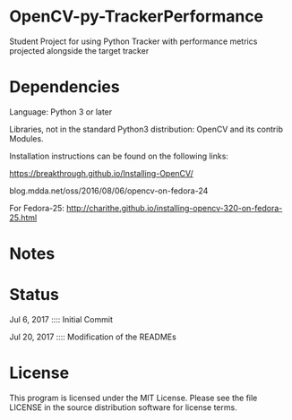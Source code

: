 # OpenCV-py-TrackerPerformance
Student Project for using Python Tracker with performance metrics projected alongside the target tracker

# Dependencies
Language: Python 3 or later

Libraries, not in the standard Python3 distribution: OpenCV and its contrib Modules.

Installation instructions can be found on the following links:

https://breakthrough.github.io/Installing-OpenCV/

blog.mdda.net/oss/2016/08/06/opencv-on-fedora-24

For Fedora-25:  http://charithe.github.io/installing-opencv-320-on-fedora-25.html

# Notes

# Status
Jul 6, 2017 :::: Initial Commit

Jul 20, 2017 :::: Modification of the READMEs

# License
This program is licensed under the MIT License. Please see the file LICENSE in the source distribution software for license terms.
